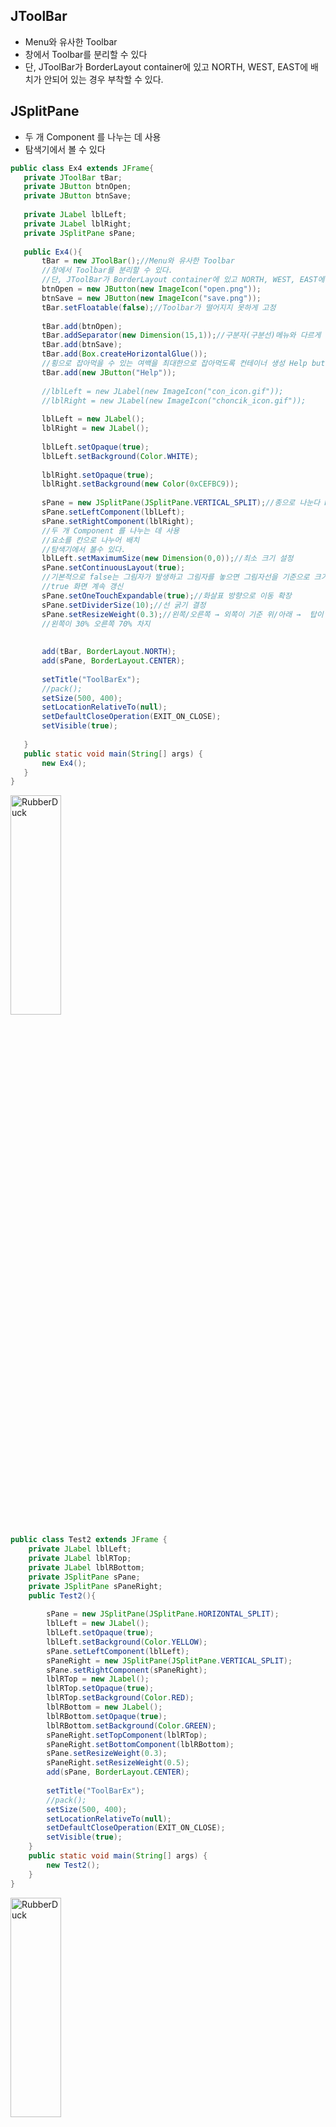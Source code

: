 ## JToolBar
* Menu와 유사한 Toolbar
* 창에서 Toolbar를 분리할 수 있다
* 단, JToolBar가 BorderLayout container에 있고 NORTH, WEST, EAST에 배치가 안되어 있는 경우 부착할 수 있다.
## JSplitPane
* 두 개 Component 를 나누는 데 사용
* 탐색기에서 볼 수 있다
 ```java
 public class Ex4 extends JFrame{
	private JToolBar tBar;
	private JButton btnOpen;
	private JButton btnSave;
	
	private JLabel lblLeft;
	private JLabel lblRight;
	private JSplitPane sPane;
	
	public Ex4(){
		tBar = new JToolBar();//Menu와 유사한 Toolbar
		//창에서 Toolbar를 분리할 수 있다.
		//단, JToolBar가 BorderLayout container에 있고 NORTH, WEST, EAST에 배치가 안되어 있는 경우 부착할 수 있다.
		btnOpen = new JButton(new ImageIcon("open.png"));
		btnSave = new JButton(new ImageIcon("save.png"));
		tBar.setFloatable(false);//Toolbar가 떨어지지 못하게 고정
		
		tBar.add(btnOpen);
		tBar.addSeparator(new Dimension(15,1));//구분자(구분선)메뉴와 다르게 선으로만 가능 두께 조절 가능(가로설정이 중요)
		tBar.add(btnSave);
		tBar.add(Box.createHorizontalGlue());
		//횡으로 잡아먹을 수 있는 여백을 최대한으로 잡아먹도록 컨테이너 생성 Help button을 횡 끝으로 보낸다
		tBar.add(new JButton("Help"));
		
		//lblLeft = new JLabel(new ImageIcon("con_icon.gif"));
		//lblRight = new JLabel(new ImageIcon("choncik_icon.gif"));
		
		lblLeft = new JLabel();
		lblRight = new JLabel();
		
		lblLeft.setOpaque(true);
		lblLeft.setBackground(Color.WHITE);
		
		lblRight.setOpaque(true);
		lblRight.setBackground(new Color(0xCEFBC9));
		
		sPane = new JSplitPane(JSplitPane.VERTICAL_SPLIT);//종으로 나눈다 HORIZONTAL은 횡으로 나눈다
		sPane.setLeftComponent(lblLeft);
		sPane.setRightComponent(lblRight);
		//두 개 Component 를 나누는 데 사용
		//요소를 칸으로 나누어 배치
		//탐색기에서 볼수 있다.
		lblLeft.setMaximumSize(new Dimension(0,0));//최소 크기 설정
		sPane.setContinuousLayout(true);
		//기본적으로 false는 그림자가 발생하고 그림자를 놓으면 그림자선을 기준으로 크기 변경
		//true 화면 계속 갱신
		sPane.setOneTouchExpandable(true);//화살표 방향으로 이동 확장
		sPane.setDividerSize(10);//선 굵기 결정
		sPane.setResizeWeight(0.3);//왼쪽/오른쪽 → 외쪽이 기준 위/아래 →  탑이 기준
		//왼쪽이 30% 오른쪽 70% 차지
		
		
		add(tBar, BorderLayout.NORTH);
		add(sPane, BorderLayout.CENTER);
		
		setTitle("ToolBarEx");
		//pack();
		setSize(500, 400);
		setLocationRelativeTo(null);
		setDefaultCloseOperation(EXIT_ON_CLOSE);
		setVisible(true);
		
	}
	public static void main(String[] args) {
		new Ex4();
	}
 }
 ```
<img src="https://postfiles.pstatic.net/MjAyMjA1MjdfNTAg/MDAxNjUzNTc5Nzc0MTEw.r2-KBHMP0AgD0dwiT-rojywuQalxk7q6nQtYXtEFIYQg.ArIgT5pI63-WMimrCfozOAojyOv-4MZNLzy7auk3K4og.PNG.forget980/image.png?type=w580" width="40%" height="30%" title="px(픽셀) 크기 설정" alt="RubberDuck"></img>
```java
public class Test2 extends JFrame {
	private JLabel lblLeft;
	private JLabel lblRTop;
	private JLabel lblRBottom;
	private JSplitPane sPane;
	private JSplitPane sPaneRight;
	public Test2(){
		
		sPane = new JSplitPane(JSplitPane.HORIZONTAL_SPLIT);
		lblLeft = new JLabel();
		lblLeft.setOpaque(true);
		lblLeft.setBackground(Color.YELLOW);
		sPane.setLeftComponent(lblLeft);
		sPaneRight = new JSplitPane(JSplitPane.VERTICAL_SPLIT);
		sPane.setRightComponent(sPaneRight);
		lblRTop = new JLabel();
		lblRTop.setOpaque(true);
		lblRTop.setBackground(Color.RED);
		lblRBottom = new JLabel();
		lblRBottom.setOpaque(true);
		lblRBottom.setBackground(Color.GREEN);
		sPaneRight.setTopComponent(lblRTop);
		sPaneRight.setBottomComponent(lblRBottom);
		sPane.setResizeWeight(0.3);
		sPaneRight.setResizeWeight(0.5);
		add(sPane, BorderLayout.CENTER);
		
		setTitle("ToolBarEx");
		//pack();
		setSize(500, 400);
		setLocationRelativeTo(null);
		setDefaultCloseOperation(EXIT_ON_CLOSE);
		setVisible(true);
	}
	public static void main(String[] args) {
		new Test2();
	}
}
```
<img src="https://postfiles.pstatic.net/MjAyMjA1MjdfMTky/MDAxNjUzNjExNjExODcy.pPTenhDvY-brbHfaFV3wSOaY_yK7eakTpKqywB9mhWkg.lsE49qxX7jdIOk-9qmo-dIbybOg3dwU1N-J7mrjG8lwg.PNG.forget980/image.png?type=w580" width="40%" height="30%" title="px(픽셀) 크기 설정" alt="RubberDuck"></img>
